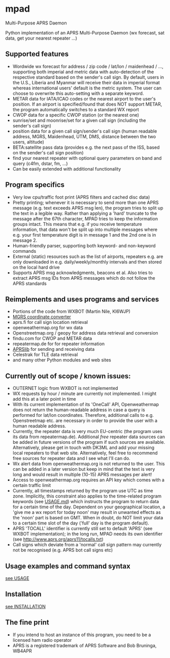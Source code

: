 # mpad

Multi-Purpose APRS Daemon

Python implementation of an APRS Multi-Purpose Daemon (wx forecast, sat data, get your nearest repeater ...)

## Supported features

- Wordwide wx forecast for address / zip code / lat/lon / maidenhead / ..., supporting both imperial and metric data with auto-detection of the respective standard based on the sender's call sign. By default, users in the U.S., Liberia and Myanmar will receive their data in imperial format whereas international users' default is the metric system. The user can choose to overwrite this auto-setting with a separate keyword.
- METAR data for IATA/ICAO codes or the nearest airport to the user's position. If an airport is specified/found that does NOT support METAR, the program automatically switches to a standard WX report
- CWOP data for a specific CWOP station (or the nearest one)
- sunrise/set and moonrise/set for a given call sign (including the sender's call sign)
- position data for a given call sign/sender's call sign (human readable address, MGRS, Maidenhead, UTM, DMS, distance between the two users, altitude)
- BETA:satellite pass data (provides e.g. the next pass of the ISS, based on the sender's call sign position)
- find your nearest repeater with optional query parameters on band and query (c4fm, dstar, fm, ...)
- Can be easily extended with additional functionality

## Program specifics

- Very low cpu/traffic foot print (APRS filters and cached disc data)
- Pretty printing; whenever it is necessary to send more than one APRS message (e.g. text exceeds APRS msg len), the program tries to split up the text in a legible way. Rather than applying a 'hard' truncate to the message after the 67th character, MPAD tries to keep the information groups intact. This means that e.g. if you receive temperature information, that data won't be split up into multiple messages where e.g. your first temperature digit is in message 1 and the 2nd one is in message 2.
- Human-friendly parser, supporting both keyword- and non-keyword commands
- External (static) resources such as the list of airports, repeaters e.g. are only downloaded in e.g. daily/weekly/monthly intervals and then stored on the local hard drive
- Supports APRS msg acknowledgments, beacons et al. Also tries to extract APRS msg IDs from APRS messages which do not follow the APRS standards

## Reimplements and uses programs and services

- Portions of the code from WXBOT (Martin Nile, KI6WJP)
- [MGRS coordinate converter](https://github.com/aydink/pymgrs)
- aprs.fi for call sign location retrieval
- openweathermap.org for wx data
- Openstreetmap.org / geopy for address data retrieval and conversion
- findu.com for CWOP and METAR data
- repeatermap.de for for repeater information
- [APRSlib](https://pypi.org/project/aprslib/) for sending and receiving data
- Celestrak for TLE data retrieval
- and many other Python modules and web sites

## Currently out of scope / known issues:

- OUTERNET logic from WXBOT is not implemented
- WX requests by hour / minute are currently not implemented. I might add this at a later point in time
- With its current implementation of its 'OneCall' API, Openweathermap does not return the human-readable address in case a query is performed for lat/lon coordinates. Therefore, additional calls to e.g. Openstreetmap etc. are necessary in order to provide the user with a human readable address.
- Currently, the repeater data is very much EU-centric (the program uses its data from repeatermap.de). Additional _free_ repeater data sources can be added in future versions of the program if such sources are available. Alternatively, please get in touch with DK3ML and add your missing local repeaters to that web site. Alternatively, feel free to recommend free sources for repeater data and I see what I'll can do. 
- Wx alert data from openweathermap.org is not returned to the user. This can be added in a later version but keep in mind that the text is very long and would result in multiple (10-15) APRS messages per alert!
- Access to openweathermap.org requires an API key which comes with a certain traffic limit
- Currently, all timestamps returned by the program use UTC as time zone. Implicitly, this constraint also applies to the time-related program keywords (see [USAGE.md](USAGE.md)) which instructs the program to return data for a certain time of the day. Dependent on your geographical location, a 'give me a wx report for today noon' may result in unwanted effects as the 'noon' part is based on GMT. When in doubt, do NOT limit your data to a certain time slot of the day ('full' day is the program default).
- APRS 'TOCALL' identifier is currently still set to default 'APRS' (see WXBOT implementation); in the long run, MPAD needs its own identifier (see http://www.aprs.org/aprs11/tocalls.txt)
- Call signs which deviate from a 'normal' call sign pattern may currently not be recognised (e.g. APRS bot call signs etc)


## Usage examples and command syntax

[see USAGE](docs/USAGE.md)

## Installation

[see INSTALLATION](INSTALLATION.md)

## The fine print

- If you intend to host an instance of this program, you need to be a licensed ham radio operator
- APRS is a registered trademark of APRS Software and Bob Bruninga, WB4APR
